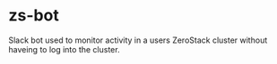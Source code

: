 # zs-bot
Slack bot used to monitor activity in a users ZeroStack cluster without haveing to log into the cluster.
